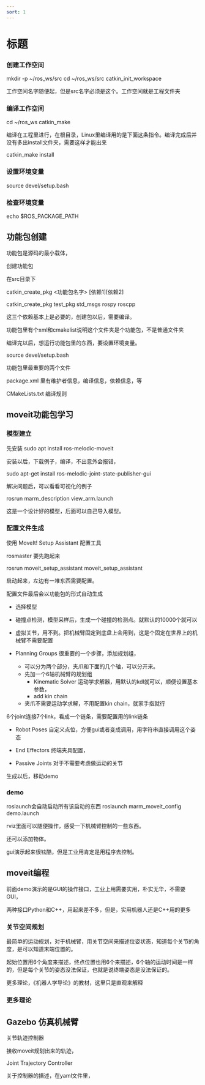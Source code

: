 ```yaml
---
sort: 1
---
```

# 标题

### 创建工作空间
mkdir -p ~/ros_ws/src
cd ~/ros_ws/src
catkin_init_workspace

工作空间名字随便起，但是src名字必须是这个。工作空间就是工程文件夹


### 编译工作空间
cd ~/ros_ws
catkin_make

编译在工程里进行，在根目录，Linux里编译用的是下面这条指令。编译完成后并没有多出install文件夹，需要这样才能出来

catkin_make install

### 设置环境变量
source devel/setup.bash


### 检查环境变量
echo $ROS_PACKAGE_PATH


## 功能包创建

功能包是源码的最小载体，


创建功能包

在src目录下

catkin_create_pkg <功能包名字>  [依赖1][依赖2]

catkin_create_pkg test_pkg std_msgs rospy roscpp

这三个依赖基本上是必要的，创建包以后，需要编译。

功能包里有个xml和cmakelist说明这个文件夹是个功能包，不是普通文件夹

编译完以后，想运行功能包里的东西，要设置环境变量。

source devel/setup.bash

功能包里最重要的两个文件

package.xml 里有维护者信息，编译信息，依赖信息，等

CMakeLists.txt 编译规则




## moveit功能包学习


### 模型建立

先安装
sudo apt install ros-melodic-moveit

安装以后，下载例子，编译，不出意外会报错，

sudo apt-get install ros-melodic-joint-state-publisher-gui 

解决问题后，可以看看可视化的例子

rosrun marm_description view_arm.launch

这是一个设计好的模型，后面可以自己导入模型。


### 配置文件生成

使用 MoveIt! Setup Assistant 配置工具

rosmaster 要先跑起来

rosrun moveit_setup_assistant moveit_setup_assistant

启动起来，左边有一堆东西需要配置。

配置文件最后会以功能包的形式自动生成

- 选择模型

- 碰撞点检测，模型采样后，生成一个碰撞的检测点。就默认的10000个就可以

- 虚拟关节，用不到。把机械臂固定到底盘上会用到，这是个固定在世界上的机械臂不需要配置
  
- Planning Groups 很重要的一个步骤，添加规划组，
  - 可以分为两个部分，夹爪和下面的几个轴，可以分开来。
  - 先加一个6轴机械臂的规划组
    - Kinematic Solver 运动学求解器，用默认的kdl就可以，顺便设置基本参数，
    - add kin chain
  -  夹爪不需要运动学求解，不用配置kin chain，就家手指就行

6个joint连接7个link，看成一个链条，需要配置用的link链条

- Robot Poses 自定义点位，方便gui或者变成调用，用字符串直接调用这个姿态

- End Effectors 终端夹具配置，

- Passive Joints 对于不需要考虑做运动的关节

生成以后，移动demo

### demo

roslaunch会自动启动所有该启动的东西
roslaunch marm_moveit_config demo.launch


rviz里面可以随便操作，感受一下机械臂控制的一些东西。

还可以添加物体。

gui演示起来很铉酷，但是工业用肯定是用程序去控制。


## moveit编程

前面demo演示的是GUI的操作接口，工业上用需要实用，朴实无华，不需要GUI，

两种接口Python和C++，用起来差不多，但是，实用机器人还是C++用的更多


### 关节空间规划

最简单的运动规划，对于机械臂，用关节空间来描述位姿状态，知道每个关节的角度，是可以知道末端位置的。

起始位置用6个角度来描述，终点位置也用6个来描述，6个轴的运动时间是一样的，但是每个关节的姿态没法保证，也就是说终端姿态是没法保证的。

更多理论，《机器人学导论》的教材，这里只是直观来解释

### 更多理论




## Gazebo 仿真机械臂

关节轨迹控制器

接收moveit规划出来的轨迹，

Joint Trajectory Controller

关于控制器的描述，在yaml文件里，



















